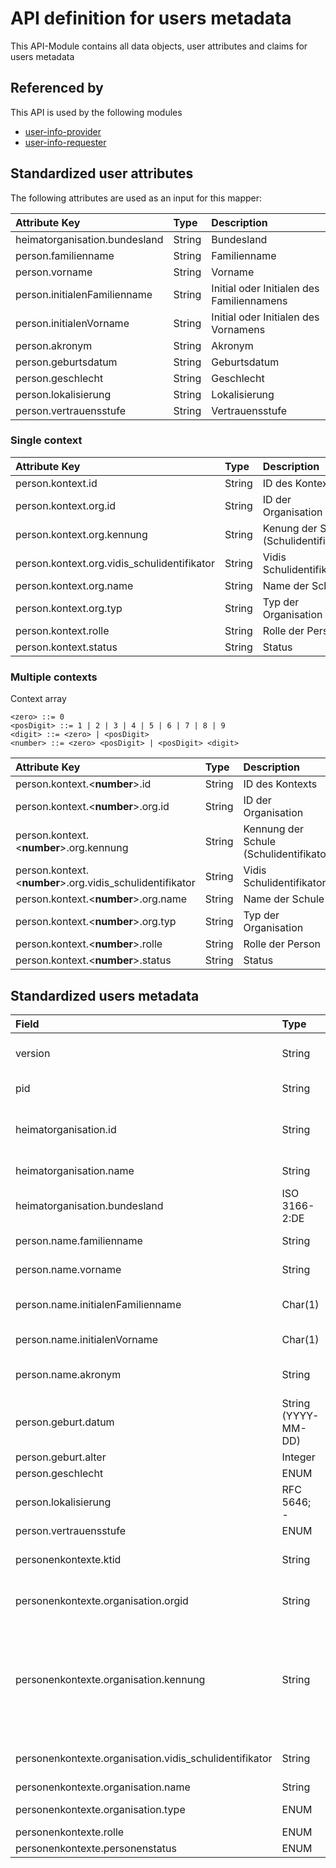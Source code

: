 # API definition for users metadata
This API-Module contains all data objects, user attributes and claims for users metadata

## Referenced by
This API is used by the following modules
* [user-info-provider](./../user-info-provider/README.md)
* [user-info-requester](./../user-info-requester/README.md)

## Standardized user attributes
The following attributes are used as an input for this mapper:

|Attribute Key|Type| Description                                                     |
|:----|:----|:----------------------------------------------------------------|
|heimatorganisation.bundesland|String| Bundesland                                                      |
|person.familienname|String| Familienname                                                    |
|person.vorname|String| Vorname                                                         |
|person.initialenFamilienname|String| Initial oder Initialen  des Familiennamens                                                  |
|person.initialenVorname|String| Initial oder Initialen des Vornamens                                                     |
|person.akronym|String| Akronym                                                         |
|person.geburtsdatum|String| Geburtsdatum                                                    |
|person.geschlecht|String| Geschlecht                                                      |
|person.lokalisierung|String| Lokalisierung                                                   |
|person.vertrauensstufe|String| Vertrauensstufe                                                 |

### Single context
|Attribute Key|Type|Description|
|:----|:----|:----|
|person.kontext.id|String|ID des Kontexts|
|person.kontext.org.id|String|ID der Organisation|
|person.kontext.org.kennung|String|Kenung der Schule (Schulidentifikator)|
|person.kontext.org.vidis_schulidentifikator|String|Vidis Schulidentifikator|
|person.kontext.org.name|String|Name der Schule|
|person.kontext.org.typ|String|Typ der Organisation|
|person.kontext.rolle|String|Rolle der Person|
|person.kontext.status|String|Status|
### Multiple contexts

Context array
```
<zero> ::= 0
<posDigit> ::= 1 | 2 | 3 | 4 | 5 | 6 | 7 | 8 | 9
<digit> ::= <zero> | <posDigit>
<number> ::= <zero> <posDigit> | <posDigit> <digit>
```

| Attribute Key                                              |Type|Description|
|:-----------------------------------------------------------|:----|:----|
| person.kontext.\<**number**>.id                            |String|ID des Kontexts|
| person.kontext.\<**number**>.org.id                        |String|ID der Organisation|
| person.kontext.\<**number**>.org.kennung                   |String|Kennung der Schule (Schulidentifikator)|
| person.kontext.\<**number**>.org.vidis_schulidentifikator  |String|Vidis Schulidentifikator|
| person.kontext.\<**number**>.org.name                      |String|Name der Schule|
| person.kontext.\<**number**>.org.typ                       |String|Typ der Organisation|
| person.kontext.\<**number**>.rolle                         |String|Rolle der Person|
| person.kontext.\<**number**>.status                        |String|Status|

## Standardized users metadata

| Field                                                  | Type                             | Description                                                                                                            | Default                                                                                      |
|:-------------------------------------------------------|:---------------------------------|:-----------------------------------------------------------------------------------------------------------------------|:---------------------------------------------------------------------------------------------|
| version                                                | String                           | Version des Datenmodells bzw. der Schnittstelle                                                                        |                                                                                              |
| pid                                                    | String                           | Subject-ID des Benutzers                                                                                               |                                                                                              |
| heimatorganisation.id                                  | String                           | UUID der Heimatorganisation (wird von Vidis vergeben)                                                                  |                                                                                              |
| heimatorganisation.name                                | String                           | Name der Heimatorganisation                                                                                            |                                                                                              |
| heimatorganisation.bundesland                          | ISO 3166-2:DE                    | Bundesland (e.g. DE-BY)                                                                                                |                                                                                              |
| person.name.familienname                               | String                           | Familienname                                                                                                           | Fallback: last name aus den User Properties                                                  |
| person.name.vorname                                    | String                           | Vorname                                                                                                                | Fallback: first name aus den User Properties                                                 |
| person.name.initialenFamilienname                      | Char(1)                          | Initial oder Initialen  des Familiennamens.                                                                            |                                                                                              |
| person.name.initialenVorname                           | Char(1)                          | Initial oder Initialen des Vornamens.                                                                                  |                                                                                              |
| person.name.akronym                                    | String                           | Akronym in Kleinbuchstaben                                                                                             | Zusammengesetzt aus den ersten beiden Buchstaben von Vorname und Familienname                |
| person.geburt.datum                                    | String (YYYY-MM-DD)              | Geburtstag                                                                                                             |                                                                                              |
| person.geburt.alter                                    | Integer                          | Alter                                                                                                                  |                                                                                              |
| person.geschlecht                                      | ENUM                             | Geschlecht                                                                                                             |                                                                                              |
| person.lokalisierung                                   | RFC 5646; <ISO-639-1>-<ISO-3166> | Lokalisierung                                                                                                          | de-DE                                                                                        |
| person.vertrauensstufe                                 | ENUM                             | Vertrauensstufe                                                                                                        | VOLL                                                                                         |
| personenkontexte.ktid                                  | String                           | ID des Kontexts                                                                                                        | Hash: heimatorganisation.id + personenkontexte.organisation.kennung + personenkontexte.rolle |
| personenkontexte.organisation.orgid                    | String                           | ID der Organisation                                                                                                    | Hash: personenkontexte.organisation.kennung + personenkontexte.rolle                         |
| personenkontexte.organisation.kennung                  | String                           | Die optionale Kennung (Identifikations-ID) einer "Organisation" muss innerhalb eines Organisationstyps eindeutig sein. ||
| personenkontexte.organisation.vidis_schulidentifikator | String                           | Vidis Schulidentifikator                                                                                               | heimatorganisation.id + personenkontexte.organisation.kennung (getrennt mit einem Punkt)     |
| personenkontexte.organisation.name                     | String                           | Name der Schule                                                                                                        |                                                                                              |
| personenkontexte.organisation.type                     | ENUM                             | Typ der Organisation                                                                                                   | SCHULE                                                                                       |
| personenkontexte.rolle                                 | ENUM                             | Rolle der Person                                                                                                       |                                                                                              |
| personenkontexte.personenstatus                        | ENUM                             | Status                                                                                                                 | AKTIV                                                                                        |

